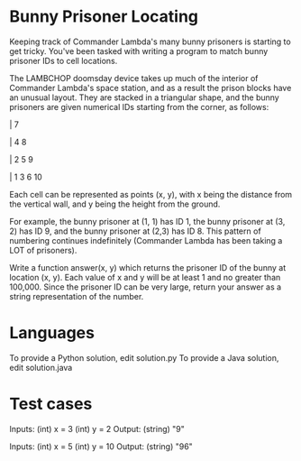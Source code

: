 Bunny Prisoner Locating
=======================

Keeping track of Commander Lambda's many bunny prisoners is starting to get tricky. You've been tasked with writing a program to match bunny prisoner IDs to cell locations.

The LAMBCHOP doomsday device takes up much of the interior of Commander Lambda's space station, and as a result the prison blocks have an unusual layout. They are stacked in a triangular shape, and the bunny prisoners are given numerical IDs starting from the corner, as follows:

| 7

| 4 8

| 2 5 9

| 1 3 6 10

Each cell can be represented as points (x, y), with x being the distance from the vertical wall, and y being the height from the ground. 

For example, the bunny prisoner at (1, 1) has ID 1, the bunny prisoner at (3, 2) has ID 9, and the bunny prisoner at (2,3) has ID 8. This pattern of numbering continues indefinitely (Commander Lambda has been taking a LOT of prisoners). 

Write a function answer(x, y) which returns the prisoner ID of the bunny at location (x, y). Each value of x and y will be at least 1 and no greater than 100,000. Since the prisoner ID can be very large, return your answer as a string representation of the number.

Languages
=========

To provide a Python solution, edit solution.py
To provide a Java solution, edit solution.java

Test cases
==========

Inputs:
    (int) x = 3
    (int) y = 2
Output:
    (string) "9"

Inputs:
    (int) x = 5
    (int) y = 10
Output:
    (string) "96"
